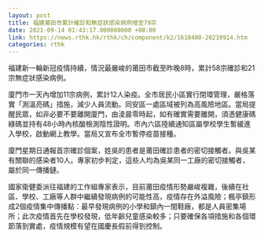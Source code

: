 ```yaml
---
layout: post
title: 福建莆田市累計確診和無症狀感染病例增至79宗
date: 2021-09-14 01:43:17.000000000 +08:00
link: https://news.rthk.hk/rthk/ch/component/k2/1610400-20210914.htm
categories: rthk
---
```


福建新一輪新冠疫情持續，情況最嚴峻的莆田市截至昨晚8時，累計58宗確診和21宗無症狀感染病例。

廈門市一天內增加11宗病例，累計12人染疫。全市居民小區實行閉環管理，嚴格落實「測溫亮碼」措施，減少人員流動。同安區一處區域被列為高風險地區。當局提醒民眾，如非必要不要離開廈門，由淩晨零時起，如有確實需要離開，須憑健康碼綠碼並持有48小時內核酸檢測陰性證明。市內六區陸續通知區屬學校學生暫緩進入學校，啟動網上教學。當局又宣布全市暫停疫苗接種。

廈門星期日通報首宗確診個案，姓吳的患者是莆田確診患者的密切接觸者。與吳某有關聯的感染者10人。專家初步判定，這些人均為吳某同一工廠的密切接觸者，屬於同一傳播鏈。

國家衛健委派往福建的工作組專家表示，目前莆田疫情形勢嚴峻複雜，後續在社區、學校、工廠等人群中繼續發現病例的可能性高，疫情存在外溢風險；楓亭鎮形成2個疫情集中傳播點：最早發現病例的小學和鎮內一間鞋廠，都是人員密集場所；此次疫情首先在學校發現，低年齡兒童感染較多；只要確保各項措施和各個環節落到實處，疫情規模有望在國慶長假前得到控制。
